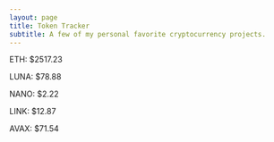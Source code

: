 ```yaml
---
layout: page
title: Token Tracker
subtitle: A few of my personal favorite cryptocurrency projects.
---
```


<!--BEGINCRYPTOINPUT-->
ETH: $2517.23

LUNA: $78.88

NANO: $2.22

LINK: $12.87

AVAX: $71.54

<!--ENDCRYPTOINPUT-->
